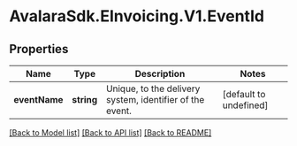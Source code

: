 # AvalaraSdk.EInvoicing.V1.EventId

## Properties

Name | Type | Description | Notes
------------ | ------------- | ------------- | -------------
**eventName** | **string** | Unique, to the delivery system, identifier of the event. | [default to undefined]

[[Back to Model list]](../../../README.md#documentation-for-models) [[Back to API list]](../../../README.md#documentation-for-api-endpoints) [[Back to README]](../../../README.md)

